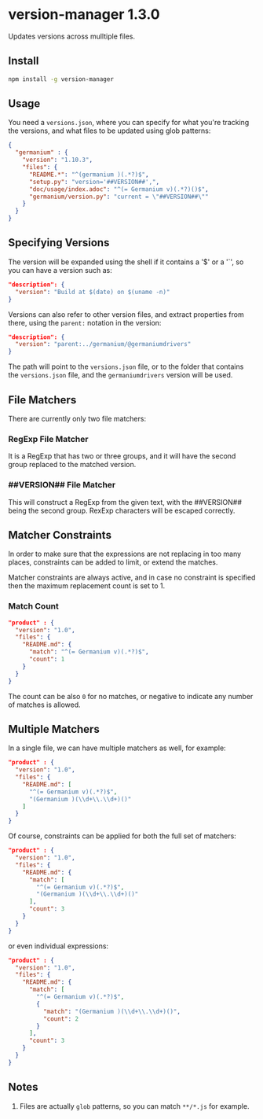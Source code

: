 # version-manager 1.3.0

Updates versions across mulltiple files.

## Install

```sh
npm install -g version-manager
```


## Usage

You need a `versions.json`, where you can specify for what you're tracking the versions, and what files to be updated using glob patterns:

```json
{
  "germanium" : {
    "version": "1.10.3",
    "files": {
      "README.*": "^(germanium )(.*?)$",
      "setup.py": "version='##VERSION##',",
      "doc/usage/index.adoc": "^(= Germanium v)(.*?)()$",
      "germanium/version.py": "current = \"##VERSION##\""
    }
  }
}
```

## Specifying Versions

The version will be expanded using the shell if it contains a '$' or a '`',
so you can have a version such as:

```json
"description": {
  "version": "Build at $(date) on $(uname -n)"
}
```

Versions can also refer to other version files, and extract properties from
there, using the `parent:` notation in the version:

```json
"description": {
  "version": "parent:../germanium/@germaniumdrivers"
}
```

The path will point to the `versions.json` file, or to the folder that contains
the `versions.json` file, and the `germaniumdrivers` version will be used.

## File Matchers

There are currently only two file matchers:

### RegExp File Matcher

It is a RegExp that has two or three groups, and it will have the 
second group replaced to the matched version.

### ##VERSION## File Matcher

This will construct a RegExp from the given text, with 
the ##VERSION## being the second group. RexExp characters will be
escaped correctly. 

## Matcher Constraints

In order to make sure that the expressions are not replacing
in too many places, constraints can be added to limit, or extend
the matches.

Matcher constraints are always active, and in case no constraint
is specified then the maximum replacement count is set to 1. 

### Match Count

```json
"product" : {
  "version": "1.0",
  "files": {
    "README.md": {
      "match": "^(= Germanium v)(.*?)$",
      "count": 1
    }
  }
}
```

The count can be also `0` for no matches, or negative to indicate
any number of matches is allowed.

## Multiple Matchers

In a single file, we can have multiple matchers as well, for
example:

```json
"product" : {
  "version": "1.0",
  "files": {
    "README.md": [
      "^(= Germanium v)(.*?)$",
      "(Germanium )(\\d+\\.\\d+)()"
    ]
  }
}
```

Of course, constraints can be applied for both the full set of
matchers:

```json
"product" : {
  "version": "1.0",
  "files": {
    "README.md": {
      "match": [
        "^(= Germanium v)(.*?)$",
        "(Germanium )(\\d+\\.\\d+)()"
      ],
      "count": 3
    }
  }
}
```

or even individual expressions: 
 
```json
"product" : {
  "version": "1.0",
  "files": {
    "README.md": {
      "match": [
        "^(= Germanium v)(.*?)$",
        {
          "match": "(Germanium )(\\d+\\.\\d+)()",
          "count": 2
        }
      ],
      "count": 3
    }
  }
}
```

## Notes

1. Files are actually `glob` patterns, so you can match `**/*.js` for example.
